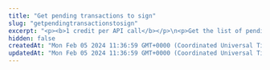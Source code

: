 ```yaml
---
title: "Get pending transactions to sign"
slug: "getpendingtransactionstosign"
excerpt: "<p><b>1 credit per API call</b></p>\n<p>Get the list of pending transactions to sign and broadcast using <a href=\"https://github.com/tatumio/tatum-kms\" target=\"_blank\">KMS</a>.</p>"
hidden: false
createdAt: "Mon Feb 05 2024 11:36:59 GMT+0000 (Coordinated Universal Time)"
updatedAt: "Mon Feb 05 2024 11:36:59 GMT+0000 (Coordinated Universal Time)"
---
```

